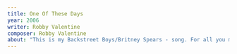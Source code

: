 ```yaml
---
title: One Of These Days
year: 2006
writer: Robby Valentine
composer: Robby Valentine
about: "This is my Backstreet Boys/Britney Spears - song. For all you metal-heads out there."
---
```


